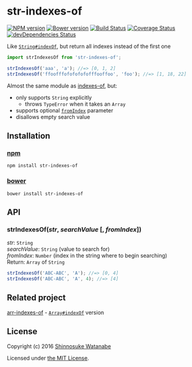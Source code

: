 # str-indexes-of

[![NPM version](https://img.shields.io/npm/v/str-indexes-of.svg)](https://www.npmjs.com/package/str-indexes-of)
[![Bower version](https://img.shields.io/bower/v/str-indexes-of.svg)](https://github.com/shinnn/str-indexes-of/releases)
[![Build Status](https://travis-ci.org/shinnn/str-indexes-of.svg?branch=master)](https://travis-ci.org/shinnn/str-indexes-of)
[![Coverage Status](https://img.shields.io/coveralls/shinnn/str-indexes-of.svg)](https://coveralls.io/r/shinnn/str-indexes-of)
[![devDependencies Status](https://david-dm.org/shinnn/str-indexes-of/dev-status.svg)](https://david-dm.org/shinnn/str-indexes-of?type=dev)

Like [`String#indexOf`](https://developer.mozilla.org/en-US/docs/Web/JavaScript/Reference/Global_Objects/String/indexOf), but return all indexes instead of the first one

```javascript
import strIndexesOf from 'str-indexes-of';

strIndexesOf('aaa', 'a'); //=> [0, 1, 2]
strIndexesOf('ffoofffofofofofofffooffoo', 'foo'); //=> [1, 18, 22]
```

Almost the same module as [indexes-of](https://github.com/dominictarr/indexes-of), but:

* only supports `String` explicitly
  * throws `TypeError` when it takes an `Array`
* supports optional [`fromIndex`](https://developer.mozilla.org/en-US/docs/Web/JavaScript/Reference/Global_Objects/String/indexOf#Parameters) parameter
* disallows empty search value

## Installation

### [npm](https://www.npmjs.com/)

```
npm install str-indexes-of
```

### [bower](https://bower.io/)

```
bower install str-indexes-of
```

## API

### strIndexesOf(*str*, *searchValue* [, *fromIndex*])

*str*: `String`  
*searchValue*: `String` (value to search for)  
*fromIndex*: `Number` (index in the string where to begin searching)  
Return: `Array` of `String`

```javascript
strIndexesOf('ABC-ABC', 'A'); //=> [0, 4]
strIndexesOf('ABC-ABC', 'A', 4); //=> [4]
```

## Related project

[arr-indexes-of](https://github.com/shinnn/arr-indexes-of) - [`Array#indexOf`](https://developer.mozilla.org/en-US/docs/Web/JavaScript/Reference/Global_Objects/Array/indexOf) version

## License

Copyright (c) 2016 [Shinnosuke Watanabe](https://github.com/shinnn)

Licensed under [the MIT License](./LICENSE).
